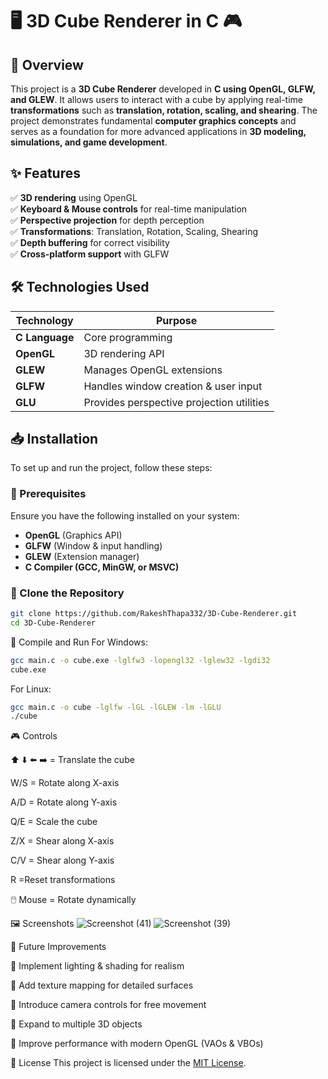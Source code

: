 # 🖥️ 3D Cube Renderer in C 🎮  

## 📌 Overview  
This project is a **3D Cube Renderer** developed in **C using OpenGL, GLFW, and GLEW**. It allows users to interact with a cube by applying real-time **transformations** such as **translation, rotation, scaling, and shearing**. The project demonstrates fundamental **computer graphics concepts** and serves as a foundation for more advanced applications in **3D modeling, simulations, and game development**.  

## ✨ Features  
✅ **3D rendering** using OpenGL  
✅ **Keyboard & Mouse controls** for real-time manipulation  
✅ **Perspective projection** for depth perception  
✅ **Transformations**: Translation, Rotation, Scaling, Shearing  
✅ **Depth buffering** for correct visibility  
✅ **Cross-platform support** with GLFW  

## 🛠️ Technologies Used  
| Technology | Purpose |  
|------------|---------|  
| **C Language** | Core programming |  
| **OpenGL** | 3D rendering API |  
| **GLEW** | Manages OpenGL extensions |  
| **GLFW** | Handles window creation & user input |  
| **GLU** | Provides perspective projection utilities |  

## 📥 Installation  
To set up and run the project, follow these steps:  

### **🔹 Prerequisites**  
Ensure you have the following installed on your system:  
- **OpenGL** (Graphics API)  
- **GLFW** (Window & input handling)  
- **GLEW** (Extension manager)  
- **C Compiler (GCC, MinGW, or MSVC)**  

### **🔹 Clone the Repository**  
```sh
git clone https://github.com/RakeshThapa332/3D-Cube-Renderer.git
cd 3D-Cube-Renderer
```
🔹 Compile and Run
For Windows:

```sh
gcc main.c -o cube.exe -lglfw3 -lopengl32 -lglew32 -lgdi32
cube.exe
```
For Linux:
```sh
gcc main.c -o cube -lglfw -lGL -lGLEW -lm -lGLU
./cube
```
🎮 Controls


⬆️ ⬇️ ⬅️ ➡️ =	Translate the cube

W/S =	Rotate along X-axis

A/D =	Rotate along Y-axis

Q/E	 = Scale the cube

Z/X	= Shear along X-axis

C/V =	Shear along Y-axis

R	 =Reset transformations

🖱️ Mouse =	Rotate dynamically

🖼️ Screenshots
![Screenshot (41)](https://github.com/user-attachments/assets/742c5c6b-f59b-4348-a25c-71d27368e19e)
![Screenshot (39)](https://github.com/user-attachments/assets/ed0cc7de-ee46-48e5-b132-5c645535f92b)

🔧 Future Improvements

🚀 Implement lighting & shading for realism

🚀 Add texture mapping for detailed surfaces

🚀 Introduce camera controls for free movement

🚀 Expand to multiple 3D objects

🚀 Improve performance with modern OpenGL (VAOs & VBOs)



📝 License
This project is licensed under the [MIT License](LICENSE).
